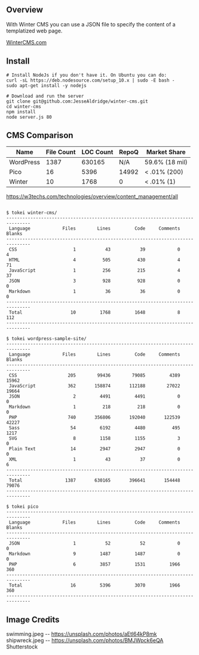 Overview
---

With Winter CMS you can use a JSON file to specify the content of a templatized web page.

[WinterCMS.com](http://www.wintercms.com)

Install
---

```
# Install NodeJs if you don't have it. On Ubuntu you can do:
curl -sL https://deb.nodesource.com/setup_10.x | sudo -E bash -
sudo apt-get install -y nodejs

# Download and run the server
git clone git@github.com:JesseAldridge/winter-cms.git
cd winter-cms
npm install
node server.js 80
```

CMS Comparison
---

| Name      | File Count    | LOC Count   | RepoQ  | Market Share   |
| --------- | ------------- | ----------- | ------ | -------------- |
| WordPress | 1387          | 630165      | N/A    | 59.6% (18 mil) |
| Pico      | 16            | 5396        | 14992  | < .01% (200)   |
| Winter    | 10            | 1768        | 0      | < .01%  (1)    |

https://w3techs.com/technologies/overview/content_management/all

```

$ tokei winter-cms/
-------------------------------------------------------------------------------
 Language            Files        Lines         Code     Comments       Blanks
-------------------------------------------------------------------------------
 CSS                     1           43           39            0            4
 HTML                    4          505          430            4           71
 JavaScript              1          256          215            4           37
 JSON                    3          928          928            0            0
 Markdown                1           36           36            0            0
-------------------------------------------------------------------------------
 Total                  10         1768         1648            8          112
-------------------------------------------------------------------------------

$ tokei wordpress-sample-site/
-------------------------------------------------------------------------------
 Language            Files        Lines         Code     Comments       Blanks
-------------------------------------------------------------------------------
 CSS                   205        99436        79085         4389        15962
 JavaScript            362       158874       112188        27022        19664
 JSON                    2         4491         4491            0            0
 Markdown                1          218          218            0            0
 PHP                   740       356806       192040       122539        42227
 Sass                   54         6192         4480          495         1217
 SVG                     8         1158         1155            3            0
 Plain Text             14         2947         2947            0            0
 XML                     1           43           37            0            6
-------------------------------------------------------------------------------
 Total                1387       630165       396641       154448        79076
-------------------------------------------------------------------------------

$ tokei pico
-------------------------------------------------------------------------------
 Language            Files        Lines         Code     Comments       Blanks
-------------------------------------------------------------------------------
 JSON                    1           52           52            0            0
 Markdown                9         1487         1487            0            0
 PHP                     6         3857         1531         1966          360
-------------------------------------------------------------------------------
 Total                  16         5396         3070         1966          360
-------------------------------------------------------------------------------
```

Image Credits
---
swimming.jpeg -- https://unsplash.com/photos/aEtl64kP8mk
shipwreck.jpeg -- https://unsplash.com/photos/BMJWpck6eQA
Shutterstock
